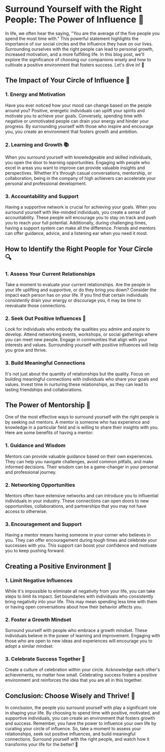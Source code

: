 # Surround Yourself with the Right People: The Power of Influence 🌟

In life, we often hear the saying, "You are the average of the five people you spend the most time with." This powerful statement highlights the importance of our social circles and the influence they have on our lives. Surrounding ourselves with the right people can lead to personal growth, increased motivation, and a more fulfilling life. In this blog post, we'll explore the significance of choosing our companions wisely and how to cultivate a positive environment that fosters success. Let's dive in! 🚀

## The Impact of Your Circle of Influence 🤝

### 1. Energy and Motivation

Have you ever noticed how your mood can change based on the people around you? Positive, energetic individuals can uplift your spirits and motivate you to achieve your goals. Conversely, spending time with negative or unmotivated people can drain your energy and hinder your progress. By surrounding yourself with those who inspire and encourage you, you create an environment that fosters growth and ambition.

### 2. Learning and Growth 📚

When you surround yourself with knowledgeable and skilled individuals, you open the door to learning opportunities. Engaging with people who excel in areas you want to improve can provide valuable insights and perspectives. Whether it's through casual conversations, mentorship, or collaboration, being in the company of high achievers can accelerate your personal and professional development.

### 3. Accountability and Support

Having a supportive network is crucial for achieving your goals. When you surround yourself with like-minded individuals, you create a sense of accountability. These people will encourage you to stay on track and push you to reach your full potential. Additionally, during challenging times, having a support system can make all the difference. Friends and mentors can offer guidance, advice, and a listening ear when you need it most.

## How to Identify the Right People for Your Circle 🔍

### 1. Assess Your Current Relationships

Take a moment to evaluate your current relationships. Are the people in your life uplifting and supportive, or do they bring you down? Consider the impact each person has on your life. If you find that certain individuals consistently drain your energy or discourage you, it may be time to reevaluate those connections.

### 2. Seek Out Positive Influences 🌈

Look for individuals who embody the qualities you admire and aspire to develop. Attend networking events, workshops, or social gatherings where you can meet new people. Engage in communities that align with your interests and values. Surrounding yourself with positive influences will help you grow and thrive.

### 3. Build Meaningful Connections

It's not just about the quantity of relationships but the quality. Focus on building meaningful connections with individuals who share your goals and values. Invest time in nurturing these relationships, as they can lead to lasting friendships and collaborations.

## The Power of Mentorship 🌟

One of the most effective ways to surround yourself with the right people is by seeking out mentors. A mentor is someone who has experience and knowledge in a particular field and is willing to share their insights with you. Here are some benefits of having a mentor:

### 1. Guidance and Wisdom

Mentors can provide valuable guidance based on their own experiences. They can help you navigate challenges, avoid common pitfalls, and make informed decisions. Their wisdom can be a game-changer in your personal and professional journey.

### 2. Networking Opportunities

Mentors often have extensive networks and can introduce you to influential individuals in your industry. These connections can open doors to new opportunities, collaborations, and partnerships that you may not have access to otherwise.

### 3. Encouragement and Support

Having a mentor means having someone in your corner who believes in you. They can offer encouragement during tough times and celebrate your successes with you. This support can boost your confidence and motivate you to keep pushing forward.

## Creating a Positive Environment 🌱

### 1. Limit Negative Influences

While it's impossible to eliminate all negativity from your life, you can take steps to limit its impact. Set boundaries with individuals who consistently bring negativity into your life. This may mean spending less time with them or having open conversations about how their behavior affects you.

### 2. Foster a Growth Mindset

Surround yourself with people who embrace a growth mindset. These individuals believe in the power of learning and improvement. Engaging with those who are open to new ideas and experiences will encourage you to adopt a similar mindset.

### 3. Celebrate Success Together 🎉

Create a culture of celebration within your circle. Acknowledge each other's achievements, no matter how small. Celebrating success fosters a positive environment and reinforces the idea that you are all in this together.

## Conclusion: Choose Wisely and Thrive! 🌟

In conclusion, the people you surround yourself with play a significant role in shaping your life. By choosing to spend time with positive, motivated, and supportive individuals, you can create an environment that fosters growth and success. Remember, you have the power to influence your own life by curating your circle of influence. So, take a moment to assess your relationships, seek out positive influences, and build meaningful connections. Surround yourself with the right people, and watch how it transforms your life for the better! 💪
